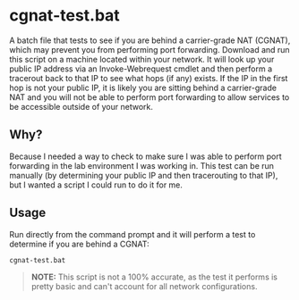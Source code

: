 # cgnat-test.bat
A batch file that tests to see if you are behind a carrier-grade NAT (CGNAT), which may prevent you from performing port forwarding.  Download and run this script on a machine located within your network.  It will look up your public IP address via an Invoke-Webrequest cmdlet and then perform a tracerout back to that IP to see what hops (if any) exists. If the IP in the first hop is not your public IP, it is likely you are sitting behind a carrier-grade NAT and you will not be able to perform port forwarding to allow services to be accessible outside of your network.

## Why?
Because I needed a way to check to make sure I was able to perform port forwarding in the lab environment I was working in. This test can be run manually (by determining your public IP and then tracerouting to that IP), but I wanted a script I could run to do it for me.

## Usage
Run directly from the command prompt and it will perform a test to determine if you are behind a CGNAT:
```
cgnat-test.bat
```

>**NOTE:** This script is not a 100% accurate, as the test it performs is pretty basic and can't account for all network configurations.
